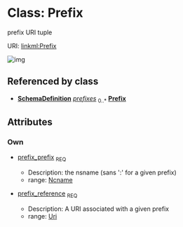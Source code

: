 
# Class: Prefix


prefix URI tuple

URI: [linkml:Prefix](https://w3id.org/linkml/Prefix)


![img](http://yuml.me/diagram/nofunky;dir:TB/class/[SchemaDefinition],[SchemaDefinition]++-%20prefixes%200..*>[Prefix&#124;prefix_prefix(pk):ncname;prefix_reference:uri])

## Referenced by class

 *  **[SchemaDefinition](SchemaDefinition.md)** *[prefixes](prefixes.md)*  <sub>0..*</sub>
  **[Prefix](Prefix.md)**

## Attributes


### Own

 * [prefix_prefix](prefix_prefix.md)  <sub>REQ</sub>

     * Description: the nsname (sans ':' for a given prefix)
     * range: [Ncname](types/Ncname.md)
 * [prefix_reference](prefix_reference.md)  <sub>REQ</sub>

     * Description: A URI associated with a given prefix
     * range: [Uri](types/Uri.md)
